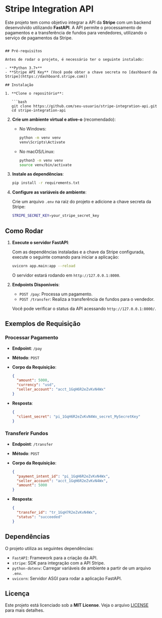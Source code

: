 
# Stripe Integration API

Este projeto tem como objetivo integrar a API da **Stripe** com um backend desenvolvido utilizando **FastAPI**. A API permite o processamento de pagamentos e a transferência de fundos para vendedores, utilizando o serviço de pagamentos da Stripe.

```

## Pré-requisitos

Antes de rodar o projeto, é necessário ter o seguinte instalado:

- **Python 3.7+**
- **Stripe API Key** (Você pode obter a chave secreta no [dashboard da Stripe](https://dashboard.stripe.com))

## Instalação

1. **Clone o repositório**:

   ```bash
   git clone https://github.com/seu-usuario/stripe-integration-api.git
   cd stripe-integration-api
   ```

2. **Crie um ambiente virtual e ative-o** (recomendado):

   - No Windows:
     ```bash
     python -m venv venv
     venv\Scripts\Activate
     ```

   - No macOS/Linux:
     ```bash
     python3 -m venv venv
     source venv/bin/activate
     ```

3. **Instale as dependências**:

   ```bash
   pip install -r requirements.txt
   ```

4. **Configure as variáveis de ambiente**:

   Crie um arquivo `.env` na raiz do projeto e adicione a chave secreta da Stripe:

   ```bash
   STRIPE_SECRET_KEY=your_stripe_secret_key
   ```

## Como Rodar

1. **Execute o servidor FastAPI**:

   Com as dependências instaladas e a chave da Stripe configurada, execute o seguinte comando para iniciar a aplicação:

   ```bash
   uvicorn app.main:app --reload
   ```

   O servidor estará rodando em `http://127.0.0.1:8000`.

2. **Endpoints Disponíveis**:

   - `POST /pay`: Processa um pagamento.
   - `POST /transfer`: Realiza a transferência de fundos para o vendedor.

   Você pode verificar o status da API acessando `http://127.0.0.1:8000/`.

## Exemplos de Requisição

### Processar Pagamento

- **Endpoint**: `/pay`
- **Método**: `POST`
- **Corpo da Requisição**:

  ```json
  {
    "amount": 5000,
    "currency": "usd",
    "seller_account": "acct_1GqH6R2eZvKvN4Wx"
  }
  ```

- **Resposta**:

  ```json
  {
    "client_secret": "pi_1GqH6R2eZvKvN4Wx_secret_MySecretKey"
  }
  ```

### Transferir Fundos

- **Endpoint**: `/transfer`
- **Método**: `POST`
- **Corpo da Requisição**:

  ```json
  {
    "payment_intent_id": "pi_1GqH6R2eZvKvN4Wx",
    "seller_account": "acct_1GqH6R2eZvKvN4Wx",
    "amount": 5000
  }
  ```

- **Resposta**:

  ```json
  {
    "transfer_id": "tr_1GqH7R2eZvKvN4Wx",
    "status": "succeeded"
  }
  ```

## Dependências

O projeto utiliza as seguintes dependências:

- `FastAPI`: Framework para a criação da API.
- `stripe`: SDK para integração com a API Stripe.
- `python-dotenv`: Carregar variáveis de ambiente a partir de um arquivo `.env`.
- `uvicorn`: Servidor ASGI para rodar a aplicação FastAPI.

## Licença

Este projeto está licenciado sob a **MIT License**. Veja o arquivo [LICENSE](LICENSE) para mais detalhes.
